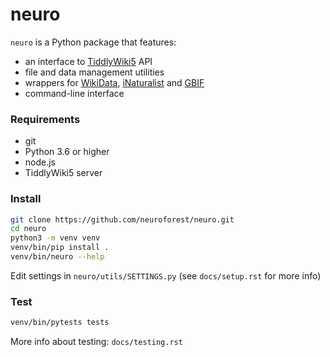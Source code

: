 # neuro
`neuro` is a Python package that features:

- an interface to <a href="https://tiddlywiki.com" target="_blank">TiddlyWiki5</a> API
- file and data management utilities
- wrappers for <a href="https://www.wikidata.org" target="_blank">WikiData</a>, <a href="https://www.inaturalist.org" target="_blank">iNaturalist</a> and <a href="https://www.gbif.org" target="_blank">GBIF</a>
- command-line interface 

### Requirements

- git
- Python 3.6 or higher
- node.js
- TiddlyWiki5 server

### Install

```bash
git clone https://github.com/neuroforest/neuro.git
cd neuro
python3 -m venv venv
venv/bin/pip install .
venv/bin/neuro --help
```

Edit settings in ``neuro/utils/SETTINGS.py`` (see ``docs/setup.rst`` for more info)

### Test

```bash
venv/bin/pytests tests
```

More info about testing: ``docs/testing.rst``
